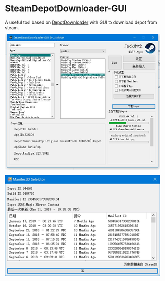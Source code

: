# SteamDepotDownloader-GUI
A useful tool based on [DepotDownloader](https://github.com/SteamRE/DepotDownloader) with GUI to download depot from steam.

![](Preview/0.jpg)

![](Preview/ManifestHistory.jpg)
